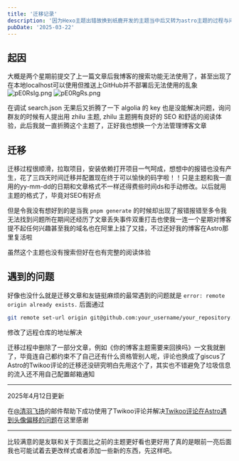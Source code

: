 ```yaml
---
title: '迁移记录'
description: '因为Hexo主题出错故换到纸鹿开发的主题当中后又转为astro主题的过程与问题'
pubDate: '2025-03-22'
---
```


## 起因

大概是两个星期前提交了上一篇文章后我博客的搜索功能无法使用了，甚至出现了在本地localhost可以使用但推送上GitHub并不部署后无法使用的乱象
![pE0RsIg.png](https://cdn.linexic.top/gh/LineXic/img/img/blog/pE0RsIg.webp)
![pE0RgRs.png](https://cdn.linexic.top/gh/LineXic/img/img/blog/pE0RgRs.webp)

在调试 search.json 无果后又折腾了一下 algolia 的 key 也是没能解决问题，询问群友的时候有人提出用 zhilu 主题, zhilu 主题拥有良好的 SEO 和舒适的阅读体验，此后我就一直折腾这个主题了，正好我也想换一个方法管理博客文章

## 迁移

迁移过程很顺滑，拉取项目，安装依赖打开项目一气呵成，想想中的报错也没有产生，花了三四天时间迁移并配置现在终于可以愉快的码字啦！！只是主题和我一直用的yy-mm-dd的日期和文章格式不一样还得费些时间ds和手动修改。以后就用主题的格式了，毕竟对SEO有好点

但是令我没有想好到的是当我 `pnpm generate` 的时候却出现了报错报错至多令我无法找到问题所在期间还经历了文章丢失事件双重打击也使我一连一个星期对博客提不起任何兴趣甚至我的域名也在阿里上挂了又挂，不过还好我的博客在Astro那里复活啦

虽然这个主题也没有搜索但好在也有完整的阅读体验

## 遇到的问题

好像也没什么就是迁移文章和友链挺麻烦的最常遇到的问题就是 `error: remote origin already exists.` 后面通过

```bash
git remote set-url origin git@github.com:your_username/your_repository.git
```

修改了远程仓库的地址解决

迁移过程中删除了一部分文章，例如《你的博客主题需要来回换吗》一文我就删了，毕竟连自己都约束不了自己还有什么资格管别人呢，评论也换成了giscus了Astro的Twikoo评论的迁移还没研究明白先用这个了，其实也不错避免了垃圾信息的流入还不用自己配置邮箱通知

------
2025年4月12日更新

在[@清羽飞扬](https://blog.liushen.fun/)的邮件帮助下成功使用了Twikoo评论并解决[Twikoo评论在Astro遇到头像偏移的问题](https://github.com/twikoojs/twikoo/issues/811)在这里感谢

------
比较满意的是友联和关于页面比之前的主题更好看也更好用了真的是眼前一亮后面我也可能试着去更改样式或者添加一些新的东西，先这样吧。
